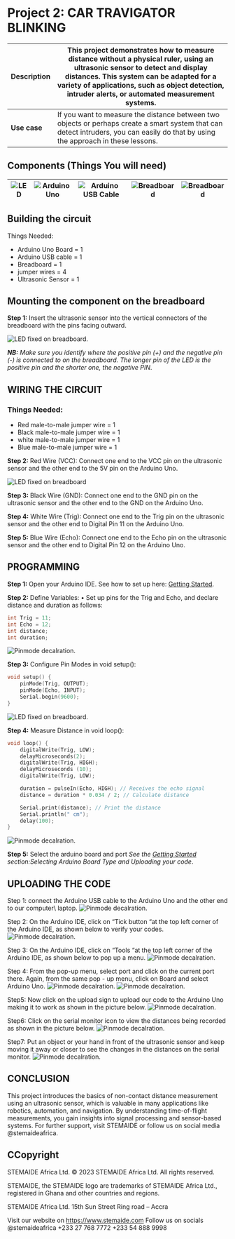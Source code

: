 # Project 2: CAR TRAVIGATOR BLINKING

| **Description** | This project demonstrates how to measure distance without a physical ruler, using an ultrasonic sensor to detect and display distances. This system can be adapted for a variety of applications, such as object detection, intruder alerts, or automated measurement systems. |
|------------------|----------------------------------------------------------------|
| **Use case**     | If you want to measure the distance between two objects or perhaps create a smart system that can detect intruders, you can easily do that by using the approach in these lessons. |

## Components (Things You will need)

| ![LED](../../../docs/manuals/assets/components/LED.png) | ![Arduino Uno](../../../docs/manuals/assets/components/arduino.png) | ![Arduino USB Cable](../../../docs/manuals/assets/components/USB_Cable.png) | ![Breadboard](../../../docs/manuals/assets/components/breadboard.png) |![Breadboard](../../../docs/manuals/assets/components/jump_wire.png)|
|-------------------------|-------------------------|-------------------------|-------------------------|-------------------------|

## Building the circuit

Things Needed:

-	Arduino Uno Board = 1
-	Arduino USB cable = 1
-	Breadboard = 1
-   jumper wires = 4
-	Ultrasonic Sensor = 1


## Mounting the component on the breadboard

**Step 1:** Insert the ultrasonic sensor into the vertical connectors of the breadboard with the pins facing outward.

![LED fixed on breadboard](../../../docs/manuals/assets/1.0/LED/LED_ON/led_on_breadboard.jpg).

_**NB:** Make sure you identify where the positive pin (+) and the negative pin (-) is connected to on the breadboard. The longer pin of the LED is the positive pin and the shorter one, the negative PIN_.

## WIRING THE CIRCUIT

### Things Needed:

- Red male-to-male jumper wire = 1
- Black male-to-male jumper wire = 1
- white male-to-male jumper wire = 1
- Blue male-to-male jumper wire = 1



**Step 2:** Red Wire (VCC): Connect one end to the VCC pin on the ultrasonic sensor and the other end to the 5V pin on the Arduino Uno.

![LED fixed on breadboard](../../../docs/manuals/assets/1.0/LED/LED_ON/red_wire_connected.jpg)

**Step 3:** Black Wire (GND): Connect one end to the GND pin on the ultrasonic sensor and the other end to the GND on the Arduino Uno.

**Step 4:** White Wire (Trig): Connect one end to the Trig pin on the ultrasonic sensor and the other end to Digital Pin 11 on the Arduino Uno.

**Step 5:** Blue Wire (Echo): Connect one end to the Echo pin on the ultrasonic sensor and the other end to Digital Pin 12 on the Arduino Uno.

## PROGRAMMING

**Step 1:** Open your Arduino IDE. See how to set up here: [Getting Started](../../../getting-started.md).

**Step 2:** Define Variables:
•	Set up pins for the Trig and Echo, and declare distance and duration as follows:
``` cpp
int Trig = 11;
int Echo = 12;
int distance;
int duration;
```

![Pinmode decalration](../../../docs/manuals/assets/1.0/UTRAL/UTRALSONIC_LED/Picture1.png).

**Step 3:** Configure Pin Modes in void setup():
``` cpp
void setup() {
    pinMode(Trig, OUTPUT);
    pinMode(Echo, INPUT);
    Serial.begin(9600); 
}
```
![LED fixed on breadboard](../../../docs/manuals/assets/1.0/UTRAL/UTRALSONIC_LED/Picture2.png).

**Step 4:** Measure Distance in void loop():
``` cpp
void loop() {
    digitalWrite(Trig, LOW);
    delayMicroseconds(2);
    digitalWrite(Trig, HIGH);
    delayMicroseconds (10);
    digitalWrite(Trig, LOW);

    duration = pulseIn(Echo, HIGH); // Receives the echo signal
    distance = duration * 0.034 / 2; // Calculate distance

    Serial.print(distance); // Print the distance
    Serial.println(" cm");
    delay(100);
}
```
![Pinmode decalration](../../../docs/manuals/assets/1.0/UTRAL/UTRALSONIC_LED/Picture3.png).


**Step 5:** Select the arduino board and port _See the [Getting Started](../../../getting-started.md) section:Selecting Arduino Board Type and Uploading your code_.

## UPLOADING THE CODE
Step 1:  connect the Arduino USB cable to the Arduino Uno and the other end to our computer\ laptop.
![Pinmode decalration](../../../docs/manuals/assets/1.0/UTRAL/UTRALSONIC_LED/Picture4.png).

Step 2: On the Arduino IDE, click on “Tick button “at the top left corner of the Arduino IDE, as shown below to verify your codes.
![Pinmode decalration](../../../docs/manuals/assets/1.0/UTRAL/UTRALSONIC_LED/Picture5.png).

Step 3: On the Arduino IDE, click on “Tools “at the top left corner of the Arduino IDE, as shown below to pop up a menu.
![Pinmode decalration](../../../docs/manuals/assets/1.0/UTRAL/UTRALSONIC_LED/Picture6.png).

Step 4: From the pop-up menu, select port and click on the current port there. Again, from the same pop - up menu, click on Board and select Arduino Uno.
![Pinmode decalration](../../../docs/manuals/assets/1.0/UTRAL/UTRALSONIC_LED/Picture7.png).
![Pinmode decalration](../../../docs/manuals/assets/1.0/UTRAL/UTRALSONIC_LED/Picture8.png).

Step5: Now click on the upload sign to upload our code to the Arduino Uno making it to work as shown in the picture below.
![Pinmode decalration](../../../docs/manuals/assets/1.0/UTRAL/UTRALSONIC_LED/Picture9.png).

Step6: Click on the serial monitor icon to view the distances being recorded as shown in the picture below.
![Pinmode decalration](../../../docs/manuals/assets/1.0/UTRAL/UTRALSONIC_LED/Picture10.png).

Step7: Put an object or your hand in front of the ultrasonic sensor and keep moving it away or closer to see the changes in the distances on the serial monitor.
![Pinmode decalration](../../../docs/manuals/assets/1.0/UTRAL/UTRALSONIC_LED/Picture11.jpg).

## CONCLUSION
This project introduces the basics of non-contact distance measurement using an ultrasonic sensor, which is valuable in many applications like robotics, automation, and navigation. By understanding time-of-flight measurements, you gain insights into signal processing and sensor-based systems. 
For further support, visit STEMAIDE or follow us on social media @stemaideafrica. 

## CCopyright
STEMAIDE Africa Ltd.
© 2023 STEMAIDE Africa Ltd. All rights reserved.

STEMAIDE, the STEMAIDE logo are trademarks of STEMAIDE Africa Ltd., registered in Ghana and other countries and regions.

STEMAIDE Africa Ltd.
15th Sun Street
Ring road – Accra

Visit our website on https://www.stemaide.com
Follow us on socials @stemaideafrica
+233 27 768 7772
+233 54 888 9998
